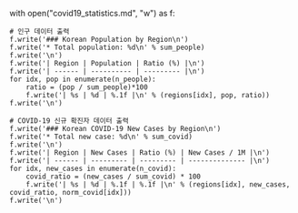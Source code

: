 with open("covid19_statistics.md", "w") as f:

    # 인구 데이터 출력
    f.write('### Korean Population by Region\n')
    f.write('* Total population: %d\n' % sum_people)
    f.write('\n')  
    f.write('| Region | Population | Ratio (%) |\n')
    f.write('| ------ | ---------- | --------- |\n')
    for idx, pop in enumerate(n_people):
        ratio = (pop / sum_people)*100
        f.write('| %s | %d | %.1f |\n' % (regions[idx], pop, ratio))
    f.write('\n')  

    # COVID-19 신규 확진자 데이터 출력
    f.write('### Korean COVID-19 New Cases by Region\n')
    f.write('* Total new case: %d\n' % sum_covid)
    f.write('\n')
    f.write('| Region | New Cases | Ratio (%) | New Cases / 1M |\n')
    f.write('| ------ | --------- | --------- | -------------- |\n')
    for idx, new_cases in enumerate(n_covid):
        covid_ratio = (new_cases / sum_covid) * 100
        f.write('| %s | %d | %.1f | %.1f |\n' % (regions[idx], new_cases, covid_ratio, norm_covid[idx]))
    f.write('\n')
